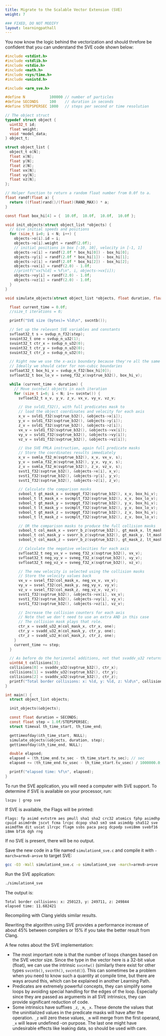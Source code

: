 ```yaml
---
title: Migrate to the Scalable Vector Extension (SVE)
weight: 7

### FIXED, DO NOT MODIFY
layout: learningpathall
---
```


You now know the logic behind the vectorization and should threfore be confident that you can understand the SVE code shown below:

```C
#include <stdint.h>
#include <stdlib.h>
#include <stdio.h>
#include <math.h>
#include <sys/time.h>
#include <unistd.h>

#include <arm_sve.h>

#define N           100000 // number of particles
#define SECONDS     100    // duration in seconds
#define STEPSPERSEC 1000   // steps per second or time resolution

// The object struct
typedef struct object {
  uint32_t id;
  float weight;
  void *model_data;
} object_t;

struct object_list {
  object_t o[N];
  float x[N];
  float y[N];
  float z[N];
  float vx[N];
  float vy[N];
  float vz[N];
};

// Helper function to return a random float number from 0.0f to a.
float randf(float a) {
  return ((float)rand()/(float)(RAND_MAX)) * a;
}

const float box_hi[4] = {  10.0f,  10.0f,  10.0f,  10.0f };

void init_objects(struct object_list *objects) {
  // Give initial speeds and positions
  for (size_t i=0; i < N; i++) {
    objects->o[i].id = i;
    objects->o[i].weight = randf(2.0f);
    // initial positions in box [-10, 10], velocity in [-1, 1]
    objects->x[i] = randf(2.0f * box_hi[0]) - box_hi[0];
    objects->y[i] = randf(2.0f * box_hi[1]) - box_hi[1];
    objects->z[i] = randf(2.0f * box_hi[2]) - box_hi[2];
    objects->vx[i] = randf(2.0) - 1.0f;
    //printf("vx[%ld] = %f\n", i, objects->vx[i]);
    objects->vy[i] = randf(2.0) - 1.0f;
    objects->vz[i] = randf(2.0) - 1.0f;
  }
}

void simulate_objects(struct object_list *objects, float duration, float step) {

  float current_time = 0.0f;
  //size_t iterations = 0;

  printf("SVE size (bytes)= %ld\n", svcntb());

  // Set up the relevant SVE variables and constants
  svfloat32_t s = svdup_n_f32(step);
  svuint32_t one = svdup_n_u32(1);
  svuint32_t ctr_x = svdup_n_u32(0);
  svuint32_t ctr_y = svdup_n_u32(0);
  svuint32_t ctr_z = svdup_n_u32(0);

  // Right now we use the x-axis boundary because they're all the same
  // Ideally we should cater for non-cubic boundaries
  svfloat32_t box_hi_v = svdup_n_f32(box_hi[0]);
  svfloat32_t box_lo_v = svneg_f32_x(svptrue_b32(), box_hi_v);

  while (current_time < duration) {
    // Move svcntw() objects in each iteration
    for (size_t i=0; i < N; i+= svcntw()) {
      svfloat32_t x_v, y_v, z_v, vx_v, vy_v, vz_v;

      // Use svld1_f32(), with full predicates mask to
      // load the object coordinates and velocity for each axis
      x_v = svld1_f32(svptrue_b32(), &objects->x[i]);
      y_v = svld1_f32(svptrue_b32(), &objects->y[i]);
      z_v = svld1_f32(svptrue_b32(), &objects->z[i]);
      vx_v = svld1_f32(svptrue_b32(), &objects->vx[i]);
      vy_v = svld1_f32(svptrue_b32(), &objects->vy[i]);
      vz_v = svld1_f32(svptrue_b32(), &objects->vz[i]);

      // Use SVE FMLA instruction, again full predicate masks
      // Store the coordinates results immediately
      x_v = svmla_f32_m(svptrue_b32(), x_v, vx_v, s);
      y_v = svmla_f32_m(svptrue_b32(), y_v, vy_v, s);
      z_v = svmla_f32_m(svptrue_b32(), z_v, vz_v, s);
      svst1_f32(svptrue_b32(), &objects->x[i], x_v);
      svst1_f32(svptrue_b32(), &objects->y[i], y_v);
      svst1_f32(svptrue_b32(), &objects->z[i], z_v);

      // Calculate the comparison masks 
      svbool_t gt_mask_x = svcmpgt_f32(svptrue_b32(), x_v, box_hi_v);
      svbool_t lt_mask_x = svcmplt_f32(svptrue_b32(), x_v, box_lo_v);
      svbool_t gt_mask_y = svcmpgt_f32(svptrue_b32(), y_v, box_hi_v);
      svbool_t lt_mask_y = svcmplt_f32(svptrue_b32(), y_v, box_lo_v);
      svbool_t gt_mask_z = svcmpgt_f32(svptrue_b32(), z_v, box_hi_v);
      svbool_t lt_mask_z = svcmplt_f32(svptrue_b32(), z_v, box_lo_v);

      // OR the comparison masks to produce the full collision masks
      svbool_t col_mask_x = svorr_b_z(svptrue_b32(), gt_mask_x, lt_mask_x);
      svbool_t col_mask_y = svorr_b_z(svptrue_b32(), gt_mask_y, lt_mask_y);
      svbool_t col_mask_z = svorr_b_z(svptrue_b32(), gt_mask_z, lt_mask_z);

      // Calculate the negative velocities for each axis
      svfloat32_t neg_vx_v = svneg_f32_x(svptrue_b32(), vx_v);
      svfloat32_t neg_vy_v = svneg_f32_x(svptrue_b32(), vy_v);
      svfloat32_t neg_vz_v = svneg_f32_x(svptrue_b32(), vz_v);

      // The new velocity is selected using the collision masks
      // Store the velocity values back
      vx_v = svsel_f32(col_mask_x, neg_vx_v, vx_v);
      vy_v = svsel_f32(col_mask_y, neg_vy_v, vy_v);
      vz_v = svsel_f32(col_mask_z, neg_vz_v, vz_v);
      svst1_f32(svptrue_b32(), &objects->vx[i], vx_v);
      svst1_f32(svptrue_b32(), &objects->vy[i], vy_v);
      svst1_f32(svptrue_b32(), &objects->vz[i], vz_v);

      // Increase the collision counters for each axis
      // Note that we don't need to use an extra AND in this case
      // The collision mask plays that role.
      ctr_x = svadd_u32_m(col_mask_x, ctr_x, one);
      ctr_y = svadd_u32_m(col_mask_y, ctr_y, one);
      ctr_z = svadd_u32_m(col_mask_z, ctr_z, one);
    }
    current_time += step;
  }

  // As before do the horizontal additions, not that svaddv_u32 returns a uint64_t.
  uint64_t collisions[3];
  collisions[0] = svaddv_u32(svptrue_b32(), ctr_x);
  collisions[1] = svaddv_u32(svptrue_b32(), ctr_y);
  collisions[2] = svaddv_u32(svptrue_b32(), ctr_z);
  printf("Total border collisions: x: %ld, y: %ld, z: %ld\n", collisions[0], collisions[1], collisions[2]);
}

int main() {
  struct object_list objects;

  init_objects(&objects);

  const float duration = SECONDS;
  const float step = 1.0f/STEPSPERSEC;
  struct timeval th_time_start, th_time_end;

  gettimeofday(&th_time_start, NULL);
  simulate_objects(&objects, duration, step);
  gettimeofday(&th_time_end, NULL);

  double elapsed;
  elapsed = (th_time_end.tv_sec - th_time_start.tv_sec); // sec
  elapsed += (th_time_end.tv_usec - th_time_start.tv_usec) / 1000000.0; // us to sec

  printf("elapsed time: %f\n", elapsed);
}
```

To run the SVE application, you will need a computer with SVE support. To determine if SVE is available on your processor, run:

```console
lscpu | grep sve
```

If SVE is available, the Flags will be printed: 

```output
Flags: fp asimd evtstrm aes pmull sha1 sha2 crc32 atomics fphp asimdhp cpuid asimdrdm jscvt fcma lrcpc dcpop sha3 sm3 sm4 asimddp sha512 sve asimdfhm dit uscat ilrcpc flagm ssbs paca pacg dcpodp svei8mm svebf16 i8mm bf16 dgh rng
```

If no SVE is present, there will be no output. 

Save the new code in a file named `simulation4_sve.c` and compile it with `-march=armv8-a+sve` to target SVE:

```bash
gcc -O3 -Wall simulation4_sve.c -o simulation4_sve -march=armv8-a+sve
```

Run the SVE application:

```bash
./simulation4_sve
```

The output is:

```output
Total border collisions: x: 250123, y: 249711, z: 249844
elapsed time: 11.682421
```

Recompiling with Clang yields similar results.

Rewriting the algorithm using SVE provides a performance increase of about 45% between compilers or 15% if you take the better result from Clang. 

A few notes about the SVE implementation:

* The most important note is that the number of loops changes based on the SVE vector size. Since the type in the vector here is a 32-bit value (float), we can use the intrinsic `svcntw()` (similarly there exist for other types `svcntb()`, `svcnth()`, `svcntd()`). This can sometimes be a problem when you need to know such a quantity at compile time, but there are ways around this, which can be explained in another Learning Path. 
* Predicates are extremely powerful concepts, they can simplify some loops by avoiding special handling for the edges of the loop. Especially since they are passed as arguments in all SVE intrinsics, they can provide significant reduction of code.
* Some intrinsics have suffixes `_z`, `_m`, `_x`. These denote the values that the uninitialized values in the predicate masks will have after the operation. `_z` will zero these values, `_m` will merge from the first operand, `_x` will leave undefined -on purpose. The last one might have undesirable effects like leaking data, so should be used with care.
